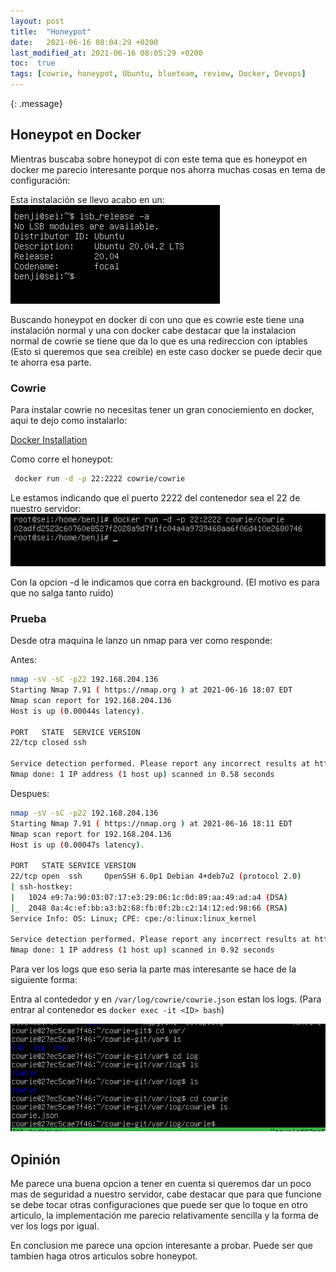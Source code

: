 ```yaml
---
layout: post
title:  "Honeypot"
date:   2021-06-16 08:04:29 +0200
last_modified_at: 2021-06-16 08:05:29 +0200
toc:  true
tags: [cowrie, honeypot, Ubuntu, blueteam, review, Docker, Devops]
---
```


{: .message}

##  Honeypot en Docker 

Mientras buscaba sobre honeypot di con este tema que es honeypot en docker me parecio interesante porque nos ahorra muchas cosas en tema de configuración:

Esta instalación se llevo acabo en un:
![](/images_blog/img_honeypot/Pastedimage20210616165257.png)


Buscando honeypot en docker di con uno que es cowrie este tiene una instalación normal y una con docker  cabe destacar que la instalacion normal de cowrie se tiene que da lo que es una redireccion con iptables (Esto si queremos que sea creible) en este caso docker se puede decir que te ahorra esa parte.

### Cowrie

Para instalar cowrie no necesitas tener un gran conociemiento en docker,  aqui te dejo como instalarlo:

[Docker Installation](https://www.digitalocean.com/community/tutorials/how-to-install-and-use-docker-on-ubuntu-20-04)


Como corre el honeypot:

```bash
 docker run -d -p 22:2222 cowrie/cowrie
```

Le estamos indicando que el puerto 2222 del contenedor sea el 22 de nuestro servidor: 
![](/images_blog/img_honeypot/Pastedimage20210616183231.png)


Con la opcion -d le indicamos que corra en background. (El motivo es para que no salga tanto ruido)

### Prueba

Desde otra maquina le lanzo un nmap para ver como responde:

Antes:
```bash
nmap -sV -sC -p22 192.168.204.136
Starting Nmap 7.91 ( https://nmap.org ) at 2021-06-16 18:07 EDT
Nmap scan report for 192.168.204.136
Host is up (0.00044s latency).

PORT   STATE  SERVICE VERSION
22/tcp closed ssh

Service detection performed. Please report any incorrect results at https://nmap.org/submit/ .
Nmap done: 1 IP address (1 host up) scanned in 0.58 seconds
```

Despues:
```bash
nmap -sV -sC -p22 192.168.204.136
Starting Nmap 7.91 ( https://nmap.org ) at 2021-06-16 18:11 EDT
Nmap scan report for 192.168.204.136
Host is up (0.00047s latency).

PORT   STATE SERVICE VERSION
22/tcp open  ssh     OpenSSH 6.0p1 Debian 4+deb7u2 (protocol 2.0)
| ssh-hostkey: 
|   1024 e9:7a:90:03:07:17:e3:29:06:1c:0d:89:aa:49:ad:a4 (DSA)
|_  2048 0a:4c:ef:bb:a3:b2:68:fb:0f:2b:c2:14:12:ed:98:66 (RSA)
Service Info: OS: Linux; CPE: cpe:/o:linux:linux_kernel

Service detection performed. Please report any incorrect results at https://nmap.org/submit/ .
Nmap done: 1 IP address (1 host up) scanned in 0.92 seconds
```


Para ver los logs que eso seria la parte mas interesante se hace de la siguiente forma:

Entra al contededor y en ```/var/log/cowrie/cowrie.json``` estan los logs.
(Para entrar al contenedor es ```docker exec -it <ID> bash```)

![](/images_blog/img_honeypot/Pastedimage20210616190736.png)

## Opinión

Me parece una buena opcion a tener en cuenta si queremos dar un poco mas de seguridad a nuestro servidor, cabe destacar que para que funcione se debe tocar otras configuraciones que puede ser que lo toque en otro articulo, la implementación me parecio relativamente sencilla y la forma de ver los logs por igual.

En conclusion me parece una opcion interesante a probar. Puede ser que tambien haga otros articulos sobre honeypot.






